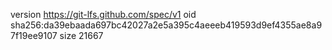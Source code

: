 version https://git-lfs.github.com/spec/v1
oid sha256:da39ebaada697bc42027a2e5a395c4aeeeb419593d9ef4355ae8a97f19ee9107
size 21667
